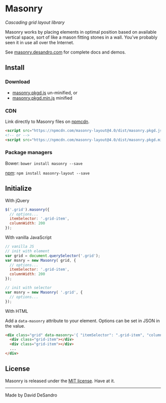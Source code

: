 # Masonry

_Cascading grid layout library_

Masonry works by placing elements in optimal position based on available vertical space, sort of like a mason fitting stones in a wall. You’ve probably seen it in use all over the Internet.

See [masonry.desandro.com](http://masonry.desandro.com) for complete docs and demos.

## Install

### Download

+ [masonry.pkgd.js](https://github.com/desandro/masonry/raw/master/dist/masonry.pkgd.js) un-minified, or
+ [masonry.pkgd.min.js](https://github.com/desandro/masonry/raw/master/dist/masonry.pkgd.min.js) minified

### CDN

Link directly to Masonry files on [npmcdn](https://npmcdn.com/).

``` html
<script src="https://npmcdn.com/masonry-layout@4.0/dist/masonry.pkgd.js"></script>
<!-- or -->
<script src="https://npmcdn.com/masonry-layout@4.0/dist/masonry.pkgd.min.js"></script>
```

### Package managers

Bower: `bower install masonry --save`

[npm](https://www.npmjs.com/package/masonry-layout): `npm install masonry-layout --save`

## Initialize

With jQuery

``` js
$('.grid').masonry({
  // options...
  itemSelector: '.grid-item',
  columnWidth: 200
});
```

With vanilla JavaScript

``` js
// vanilla JS
// init with element
var grid = document.querySelector('.grid');
var msnry = new Masonry( grid, {
  // options...
  itemSelector: '.grid-item',
  columnWidth: 200
});

// init with selector
var msnry = new Masonry( '.grid', {
  // options...
});
```

With HTML

Add a `data-masonry` attribute to your element. Options can be set in JSON in the value.

``` html
<div class="grid" data-masonry='{ "itemSelector": ".grid-item", "columnWidth": 200 }'>
  <div class="grid-item"></div>
  <div class="grid-item"></div>
  ...
</div>
```

## License

Masonry is released under the [MIT license](http://desandro.mit-license.org). Have at it.

* * *

Made by David DeSandro
